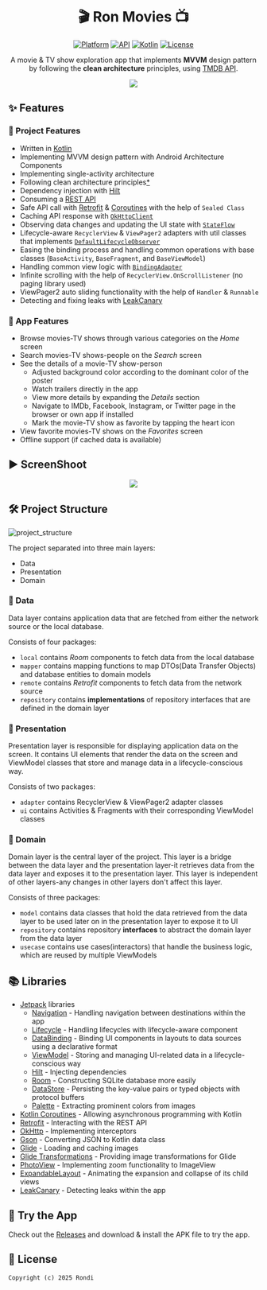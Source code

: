 <h1 align="center">🎬 Ron Movies 📺</h1>

<p align="center">
  <a href="https://www.android.com/"><img alt="Platform" src="https://img.shields.io/badge/platform-android-brightgreen.svg"/></a>
  <a href="https://developer.android.com/about/versions/lollipop"><img alt="API" src="https://img.shields.io/badge/API-21%2B-brightgreen.svg?style=flat"/></a>
  <a href="https://github.com/JetBrains/kotlin/releases/tag/v1.6.10"><img alt="Kotlin" src="https://img.shields.io/badge/Kotlin-1.6.10-blueviolet"/></a>
  <a href="https://github.com/bbor98/movieapp-mvvm-clean-architecture/blob/main/LICENSE"><img alt="License" src="https://img.shields.io/github/license/bbor98/movieapp-mvvm-clean-architecture"/></a>
</p>

<p align="center">
A movie & TV show exploration app that implements <b>MVVM</b> design pattern by following the <b>clean architecture</b> principles, using 
  <a href="https://www.themoviedb.org/">TMDB API</a>.
</p>

<p align="center">
<img src="https://user-images.githubusercontent.com/88214480/192819481-1dd78b28-4eaf-41d9-a76c-e35992824fcb.png"/>
</p>

## ✨ Features
### 🔸 Project Features
- Written in [Kotlin](https://kotlinlang.org/)
- Implementing MVVM design pattern with Android Architecture Components
- Implementing single-activity architecture
- Following clean architecture principles[*](https://github.com/bbor98/movieapp-mvvm-clean-architecture#-note)
- Dependency injection with [Hilt](https://developer.android.com/training/dependency-injection/hilt-android)
- Consuming a [REST API](https://www.themoviedb.org/documentation/api)
- Safe API call with [Retrofit](https://github.com/square/retrofit) & [Coroutines](https://kotlinlang.org/docs/coroutines-overview.html) with the help of `Sealed Class`
- Caching API response with [`OkHttpClient`](https://square.github.io/okhttp/4.x/okhttp/okhttp3/-ok-http-client/)
- Observing data changes and updating the UI state with [`StateFlow`](https://kotlinlang.org/api/kotlinx.coroutines/kotlinx-coroutines-core/kotlinx.coroutines.flow/-state-flow/)
- Lifecycle-aware `RecyclerView` & `ViewPager2` adapters with util classes that implements [`DefaultLifecycleObserver`](https://developer.android.com/reference/androidx/lifecycle/DefaultLifecycleObserver)
- Easing the binding process and handling common operations with base classes (`BaseActivity`, `BaseFragment`, and `BaseViewModel`)
- Handling common view logic with [`BindingAdapter`](https://developer.android.com/topic/libraries/data-binding/binding-adapters)
- Infinite scrolling with the help of `RecyclerView.OnScrollListener` (no paging library used)
- ViewPager2 auto sliding functionality with the help of `Handler` & `Runnable`
- Detecting and fixing leaks with [LeakCanary](https://github.com/square/leakcanary)

### 🔹 App Features
- Browse movies-TV shows through various categories on the *Home* screen
- Search movies-TV shows-people on the *Search* screen
- See the details of a movie-TV show-person
  - Adjusted background color according to the dominant color of the poster
  - Watch trailers directly in the app
  - View more details by expanding the *Details* section
  - Navigate to IMDb, Facebook, Instagram, or Twitter page in the browser or own app if installed
  - Mark the movie-TV show as favorite by tapping the heart icon
- View favorite movies-TV shows on the *Favorites* screen
- Offline support (if cached data is available)

## ▶ ScreenShoot

<p align="center">
  <a href="https://github.com/rondimarten07/ron_movies_app/screenshoot/Screenshot_home.png">
    <img src="Screenshot_home.png">
  </a>
</p>

## 🛠 Project Structure
![project_structure](https://user-images.githubusercontent.com/88214480/170804469-e66731e5-e40c-4d61-a663-ff3eb02affdd.png)

The project separated into three main layers:
- Data
- Presentation
- Domain

### 🔸 Data
Data layer contains application data that are fetched from either the network source or the local database.

Consists of four packages:
- `local` contains *Room* components to fetch data from the local database
- `mapper` contains mapping functions to map DTOs(Data Transfer Objects) and database entities to domain models
- `remote` contains *Retrofit* components to fetch data from the network source
- `repository` contains **implementations** of repository interfaces that are defined in the domain layer

### 🔸 Presentation
Presentation layer is responsible for displaying application data on the screen. It contains  UI elements that render the data on the screen and ViewModel classes that store and manage data in a lifecycle-conscious way.

Consists of two packages:
- `adapter` contains RecyclerView & ViewPager2 adapter classes
- `ui` contains Activities & Fragments with their corresponding ViewModel classes

### 🔸 Domain
Domain layer is the central layer of the project. This layer is a bridge between the data layer and the presentation layer-it retrieves data from the data layer and exposes it to the presentation layer. This layer is independent of other layers-any changes in other layers don't affect this layer.

Consists of three packages:
- `model` contains data classes that hold the data retrieved from the data layer to be used later on in the presentation layer to expose it to UI
- `repository` contains repository **interfaces** to abstract the domain layer from the data layer
- `usecase` contains use cases(interactors) that handle the business logic, which are reused by multiple ViewModels

## 📚 Libraries
- [Jetpack](https://developer.android.com/jetpack) libraries
  - [Navigation](https://developer.android.com/guide/navigation) - Handling navigation between destinations within the app
  - [Lifecycle](https://developer.android.com/topic/libraries/architecture/lifecycle) - Handling lifecycles with lifecycle-aware component
  - [DataBinding](https://developer.android.com/topic/libraries/data-binding) - Binding UI components in layouts to data sources using a declarative format
  - [ViewModel](https://developer.android.com/topic/libraries/architecture/viewmodel) - Storing and managing UI-related data in a lifecycle-conscious way
  - [Hilt](https://developer.android.com/training/dependency-injection/hilt-android) - Injecting dependencies
  - [Room](https://developer.android.com/training/data-storage/room) - Constructing SQLite database more easily
  - [DataStore](https://developer.android.com/topic/libraries/architecture/datastore) - Persisting the key-value pairs or typed objects with protocol buffers
  - [Palette](https://developer.android.com/training/material/palette-colors) - Extracting prominent colors from images
- [Kotlin Coroutines](https://kotlinlang.org/docs/coroutines-overview.html) - Allowing asynchronous programming with Kotlin
- [Retrofit](https://github.com/square/retrofit) - Interacting with the REST API
- [OkHttp](https://github.com/square/okhttp) - Implementing interceptors
- [Gson](https://github.com/google/gson) - Converting JSON to Kotlin data class
- [Glide](https://github.com/bumptech/glide) - Loading and caching images
- [Glide Transformations](https://github.com/wasabeef/glide-transformations) - Providing image transformations for Glide
- [PhotoView](https://github.com/Baseflow/PhotoView) - Implementing zoom functionality to ImageView
- [ExpandableLayout](https://github.com/cachapa/ExpandableLayout) - Animating the expansion and collapse of its child views
- [LeakCanary](https://github.com/square/leakcanary) - Detecting leaks within the app

## 📱 Try the App
Check out the [Releases](https://github.com/bbor98/movieapp-mvvm-clean-architecture/releases) and download & install the APK file to try the app.

## 📜 License
```
Copyright (c) 2025 Rondi
```
